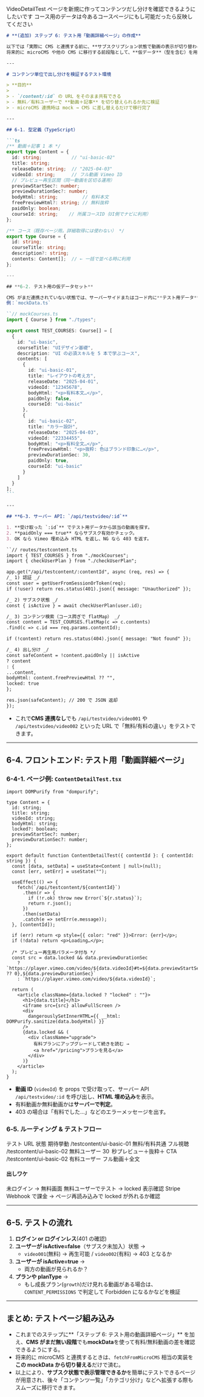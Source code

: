 VideoDetailTest ページを新規に作ってコンテンツだし分けを確認できるようにしたいです
コース用のデータは今あるコースページにもし可能だったら反映してください

````markdown
# **(追加) ステップ 6: テスト用「動画詳細ページ」の作成**

以下では「実際に CMS と連携する前に、**サブスクリプション状態で動画の表示が切り替わるか**を確認するための**テストページ**」を作成するステップを追加します。  
将来的に microCMS や他の CMS に移行する前段階として、**仮データ**（型を含む）を用意して実装しておくやり方です。

---

# コンテンツ単位で出し分けを検証するテスト環境

> **目的**
>
> - `/content/:id` の URL をそのまま共有できる
> - 無料／有料ユーザーで **動画＋記事** を切り替えられるか先に検証
> - microCMS 連携時は mock → CMS に差し替えるだけで移行完了

---

## 6‑1. 型定義（TypeScript）

```ts
/** 動画＋記事 1 本 */
export type Content = {
  id: string;           // "ui-basic-02"
  title: string;
  releaseDate: string;  // "2025-04-03"
  videoId: string;      // フル動画 Vimeo ID
  // プレビュー再生区間（同一動画を区切る運用）
  previewStartSec?: number;
  previewDurationSec?: number;
  bodyHtml: string;         // 有料本文
  freePreviewHtml?: string; // 無料抜粋
  paidOnly: boolean;
  courseId: string;    // 所属コースID（UI側でナビに利用）
};

/** コース（既存ページ用。詳細取得には使わない） */
export type Course = {
  id: string;
  courseTitle: string;
  description?: string;
  contents: Content[];  // ← 一括で並べる時に利用
};

---

## **6-2. テスト用の仮データセット**

CMS がまだ連携されていない状態では、サーバーサイドまたはコード内に**テスト用データ**を直書きしておきます。
例：`mockData.ts`

``// mockCourses.ts
import { Course } from "./types";

export const TEST_COURSES: Course[] = [
  {
    id: "ui-basic",
    courseTitle: "UIデザイン基礎",
    description: "UI の必須スキルを 5 本で学ぶコース",
    contents: [
      {
        id: "ui-basic-01",
        title: "レイアウトの考え方",
        releaseDate: "2025-04-01",
        videoId: "12345678",
        bodyHtml: "<p>有料本文…</p>",
        paidOnly: false,
        courseId: "ui-basic"
      },
      {
        id: "ui-basic-02",
        title: "カラー設計",
        releaseDate: "2025-04-03",
        videoId: "22334455",
        bodyHtml: "<p>有料全文…</p>",
        freePreviewHtml: "<p>抜粋: 色はブランド印象に…</p>",
        previewDurationSec: 30,
        paidOnly: true,
        courseId: "ui-basic"
      }
    ]
  }
];
```

---

## **6-3. サーバー API: `/api/testvideo/:id`**

1. **受け取った `:id`** でテスト用データから該当の動画を探す。
2. **paidOnly === true** ならサブスク有効かチェック。
3. OK なら Vimeo 埋め込み HTML を返し、NG なら 403 を返す。

``// routes/testcontent.ts
import { TEST_COURSES } from "./mockCourses";
import { checkUserPlan } from "./checkUserPlan";

app.get("/api/testcontent/:contentId", async (req, res) => {
/_ 1) 認証 _/
const user = getUserFromSessionOrToken(req);
if (!user) return res.status(401).json({ message: "Unauthorized" });

/_ 2) サブスク状態 _/
const { isActive } = await checkUserPlan(user.id);

/_ 3) コンテンツ検索（コース跨ぎで flatMap） _/
const content = TEST_COURSES.flatMap(c => c.contents)
.find(c => c.id === req.params.contentId);

if (!content) return res.status(404).json({ message: "Not found" });

/_ 4) 出し分け _/
const safeContent = !content.paidOnly || isActive
? content
: {
...content,
bodyHtml: content.freePreviewHtml ?? "",
locked: true
};

res.json(safeContent); // 200 で JSON 返却
});

````


- これで**CMS 連携なし**でも `/api/testvideo/video001` や `/api/testvideo/video002` といった URL で「無料/有料の違い」をテストできます。

---

## **6-4. フロントエンド: テスト用「動画詳細ページ」**

### 6-4-1. ページ例: `ContentDetailTest.tsx`

```import { useEffect, useState } from "react";
import DOMPurify from "dompurify";

type Content = {
  id: string;
  title: string;
  videoId: string;
  bodyHtml: string;
  locked?: boolean;
  previewStartSec?: number;
  previewDurationSec?: number;
};

export default function ContentDetailTest({ contentId }: { contentId: string }) {
  const [data, setData] = useState<Content | null>(null);
  const [err, setErr] = useState("");

  useEffect(() => {
    fetch(`/api/testcontent/${contentId}`)
      .then(r => {
        if (!r.ok) throw new Error(`${r.status}`);
        return r.json();
      })
      .then(setData)
      .catch(e => setErr(e.message));
  }, [contentId]);

  if (err) return <p style={{ color: "red" }}>Error: {err}</p>;
  if (!data) return <p>Loading…</p>;

  /* プレビュー再生用パラメータ付与 */
  const src = data.locked && data.previewDurationSec
    ? `https://player.vimeo.com/video/${data.videoId}#t=${data.previewStartSec ?? 0},${data.previewDurationSec}`
    : `https://player.vimeo.com/video/${data.videoId}`;

  return (
    <article className={data.locked ? "locked" : ""}>
      <h1>{data.title}</h1>
      <iframe src={src} allowFullScreen />
      <div
        dangerouslySetInnerHTML={{ __html: DOMPurify.sanitize(data.bodyHtml) }}
      />
      {data.locked && (
        <div className="upgrade">
          有料プランにアップグレードして続きを読む →
          <a href="/pricing">プランを見る</a>
        </div>
      )}
    </article>
  );
}
````

- **動画 ID** (`videoId`) を props で受け取って、サーバー API `/api/testvideo/:id` を呼び出し、**HTML 埋め込み**を表示。
- 有料動画か無料動画かは**サーバーで判定**。
- 403 の場合は「有料でした…」などのエラーメッセージを出す。

### 6‑5. ルーティング & テストフロー

テスト URL 状態 期待挙動
/testcontent/ui-basic-01 無料/有料共通 フル視聴
/testcontent/ui-basic-02 無料ユーザー 30  秒プレビュー＋抜粋＋ CTA
/testcontent/ui-basic-02 有料ユーザー フル動画＋全文

#### 出しワケ

未ログイン → 無料画面
無料ユーザーでテスト → locked 表示確認
Stripe Webhook で課金 → ページ再読み込みで locked が外れるか確認

---

## **6-5. テストの流れ**

1. **ログイン or ログインレス**(401 の確認)
2. **ユーザーが isActive=false**（サブスク未加入）状態 →
   - `video001`(無料) → 再生可能 / `video002`(有料) → 403 となるか
3. **ユーザーが isActive=true** →
   - 両方の動画が見られるか？
4. **プランや planType** →
   - もし成長プラン(`growth`)だけ見れる動画がある場合は、`CONTENT_PERMISSIONS` で判定して Forbidden になるかなどを検証

---

## **まとめ: テストページ組み込み**

- これまでのステップに**「ステップ 6: テスト用の動画詳細ページ」** を加え、**CMS がまだ無い段階**でも**mockData**を使って有料/無料動画の差を確認できるようにする。
- 将来的に microCMS と連携するときは、`fetchFromMicroCMS` 相当の実装を**この mockData から切り替える**だけで済む。
- 以上により、**サブスク状態で表示管理できるか**を簡単にテストできるページが用意され、後々「コンテンツ一覧」「カテゴリ分け」などへ拡張する際もスムーズに移行できます。

```

```
````
